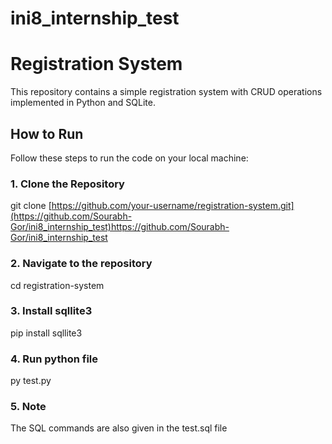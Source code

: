 # ini8_internship_test

# Registration System

This repository contains a simple registration system with CRUD operations implemented in Python and SQLite.

## How to Run

Follow these steps to run the code on your local machine:

### 1. Clone the Repository

git clone [https://github.com/your-username/registration-system.git](https://github.com/Sourabh-Gor/ini8_internship_test)https://github.com/Sourabh-Gor/ini8_internship_test

### 2. Navigate to the repository
cd registration-system

### 3. Install sqllite3
pip install sqllite3

### 4. Run python file
py test.py

### 5. Note
The SQL commands are also given in the test.sql file
